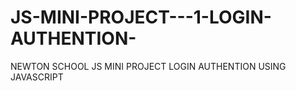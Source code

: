 # JS-MINI-PROJECT---1-LOGIN-AUTHENTION-
NEWTON SCHOOL JS MINI PROJECT LOGIN AUTHENTION USING JAVASCRIPT
